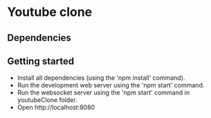 # Youtube clone

## Dependencies

## Getting started
- Install all dependencies (using the 'npm install' command).
- Run the development web server using the 'npm start' command.
- Run the websocket server using the 'npm start' command in youtubeClone folder.
- Open http://localhost:8080
